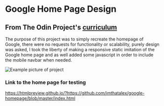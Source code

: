 
# Google Home Page Design

## From The Odin Project's [curriculum](http://www.theodinproject.com/courses/web-development-101/lessons/html-css)

The purpose of this project was to simply recreate the homepage of Google, there were no requests for functionality or scalability, purely design was asked, I took the liberty of making a responsive static imitation of the Google home page and as well added some javascript in order to include the mobile navbar when needed. 


![Example picture of project](https://i.imgur.com/PW0fG1x.png)


### Link to the home page for testing

https://htmlpreview.github.io/?https://github.com/imthatalex/google-homepage/blob/master/index.html 





